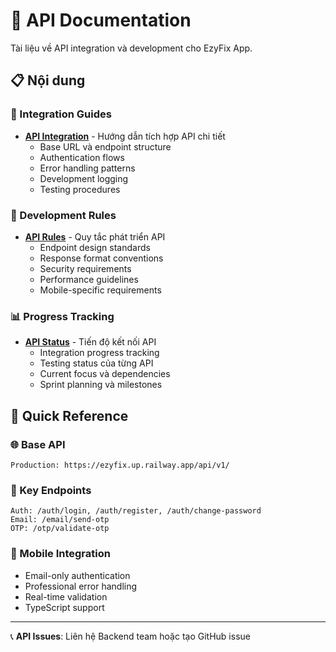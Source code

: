 # 🔗 API Documentation

Tài liệu về API integration và development cho EzyFix App.

## 📋 Nội dung

### 🔧 Integration Guides
- [**API Integration**](./API_INTEGRATION.md) - Hướng dẫn tích hợp API chi tiết
  - Base URL và endpoint structure
  - Authentication flows
  - Error handling patterns
  - Development logging
  - Testing procedures

### 📏 Development Rules
- [**API Rules**](./API_RULES.md) - Quy tắc phát triển API
  - Endpoint design standards
  - Response format conventions
  - Security requirements
  - Performance guidelines
  - Mobile-specific requirements

### 📊 Progress Tracking
- [**API Status**](./API_STATUS.md) - Tiến độ kết nối API
  - Integration progress tracking
  - Testing status của từng API
  - Current focus và dependencies
  - Sprint planning và milestones

## 🎯 Quick Reference

### 🌐 Base API
```
Production: https://ezyfix.up.railway.app/api/v1/
```

### 🔐 Key Endpoints
```
Auth: /auth/login, /auth/register, /auth/change-password
Email: /email/send-otp
OTP: /otp/validate-otp
```

### 📱 Mobile Integration
- Email-only authentication
- Professional error handling
- Real-time validation
- TypeScript support

---

📞 **API Issues**: Liên hệ Backend team hoặc tạo GitHub issue